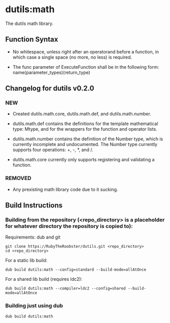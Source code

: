 # dutils:math
The dutils math library.

## Function Syntax

- No whitespace, unless right after an operatorand before a function, in which case a single space (no more, no less) is required.

- The func parameter of ExecuteFunction shall be in the following form: name(parameter_types)(return_type)

## Changelog for dutils v0.2.0

### NEW

-  Created dutils.math.core, dutils.math.def, and dutils.math.number.

-  dutils.math.def contains the definitions for the template mathematical type:  Mtype, and for the wrappers for the function and operator lists.

-  dutils.math.number contains the definition of the Number type, which is currently incomplete and undocumented.
   The Number type currently supports four operations: +, -, *, and /.

-  dutils.math.core currently only supports registering and validating a function.

### REMOVED

- Any prexisting math library code due to it sucking.

## Build Instructions

### Building from the repository (<repo_directory> is a placeholder for whatever directory the repository is copied to):

Requirements: dub and git

    git clone https://RubyTheRoobster/dutils.git <repo_directory>
    cd <repo_directory>

For a static lib build:

    dub build dutils:math --config=standard --build-mode=allAtOnce

For a shared lib build (requires ldc2):

    dub build dutils:math --compiler=ldc2 --config=shared --build-mode=allAtOnce

### Building just using dub

    dub build dutils:math